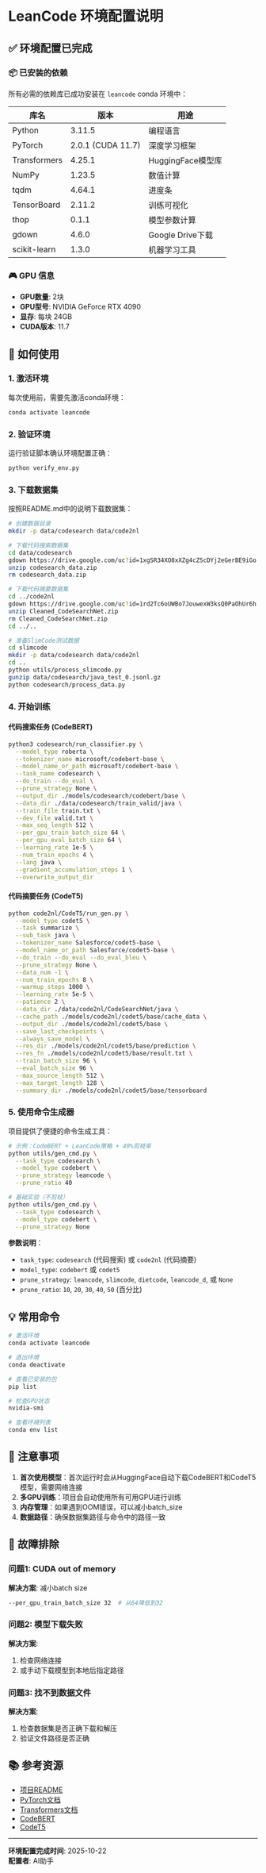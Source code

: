 # LeanCode 环境配置说明

## ✅ 环境配置已完成

### 📦 已安装的依赖

所有必需的依赖库已成功安装在 `leancode` conda 环境中：

| 库名 | 版本 | 用途 |
|------|------|------|
| Python | 3.11.5 | 编程语言 |
| PyTorch | 2.0.1 (CUDA 11.7) | 深度学习框架 |
| Transformers | 4.25.1 | HuggingFace模型库 |
| NumPy | 1.23.5 | 数值计算 |
| tqdm | 4.64.1 | 进度条 |
| TensorBoard | 2.11.2 | 训练可视化 |
| thop | 0.1.1 | 模型参数计算 |
| gdown | 4.6.0 | Google Drive下载 |
| scikit-learn | 1.3.0 | 机器学习工具 |

### 🎮 GPU 信息

- **GPU数量**: 2块
- **GPU型号**: NVIDIA GeForce RTX 4090
- **显存**: 每块 24GB
- **CUDA版本**: 11.7

## 🚀 如何使用

### 1. 激活环境

每次使用前，需要先激活conda环境：

```bash
conda activate leancode
```

### 2. 验证环境

运行验证脚本确认环境配置正确：

```bash
python verify_env.py
```

### 3. 下载数据集

按照README.md中的说明下载数据集：

```bash
# 创建数据目录
mkdir -p data/codesearch data/code2nl

# 下载代码搜索数据集
cd data/codesearch
gdown https://drive.google.com/uc?id=1xgSR34XO8xXZg4cZScDYj2eGerBE9iGo
unzip codesearch_data.zip
rm codesearch_data.zip

# 下载代码摘要数据集
cd ../code2nl
gdown https://drive.google.com/uc?id=1rd2Tc6oUWBo7JouwexW3ksQ0PaOhUr6h
unzip Cleaned_CodeSearchNet.zip
rm Cleaned_CodeSearchNet.zip
cd ../..

# 准备SlimCode测试数据
cd slimcode
mkdir -p data/codesearch data/code2nl
cd ..
python utils/process_slimcode.py
gunzip data/codesearch/java_test_0.jsonl.gz
python codesearch/process_data.py
```

### 4. 开始训练

#### 代码搜索任务 (CodeBERT)

```bash
python3 codesearch/run_classifier.py \
  --model_type roberta \
  --tokenizer_name microsoft/codebert-base \
  --model_name_or_path microsoft/codebert-base \
  --task_name codesearch \
  --do_train --do_eval \
  --prune_strategy None \
  --output_dir ./models/codesearch/codebert/base \
  --data_dir ./data/codesearch/train_valid/java \
  --train_file train.txt \
  --dev_file valid.txt \
  --max_seq_length 512 \
  --per_gpu_train_batch_size 64 \
  --per_gpu_eval_batch_size 64 \
  --learning_rate 1e-5 \
  --num_train_epochs 4 \
  --lang java \
  --gradient_accumulation_steps 1 \
  --overwrite_output_dir
```

#### 代码摘要任务 (CodeT5)

```bash
python code2nl/CodeT5/run_gen.py \
  --model_type codet5 \
  --task summarize \
  --sub_task java \
  --tokenizer_name Salesforce/codet5-base \
  --model_name_or_path Salesforce/codet5-base \
  --do_train --do_eval --do_eval_bleu \
  --prune_strategy None \
  --data_num -1 \
  --num_train_epochs 8 \
  --warmup_steps 1000 \
  --learning_rate 5e-5 \
  --patience 2 \
  --data_dir ./data/code2nl/CodeSearchNet/java \
  --cache_path ./models/code2nl/codet5/base/cache_data \
  --output_dir ./models/code2nl/codet5/base \
  --save_last_checkpoints \
  --always_save_model \
  --res_dir ./models/code2nl/codet5/base/prediction \
  --res_fn ./models/code2nl/codet5/base/result.txt \
  --train_batch_size 96 \
  --eval_batch_size 96 \
  --max_source_length 512 \
  --max_target_length 128 \
  --summary_dir ./models/code2nl/codet5/base/tensorboard
```

### 5. 使用命令生成器

项目提供了便捷的命令生成工具：

```bash
# 示例：CodeBERT + LeanCode策略 + 40%剪枝率
python utils/gen_cmd.py \
  --task_type codesearch \
  --model_type codebert \
  --prune_strategy leancode \
  --prune_ratio 40

# 基础实验（不剪枝）
python utils/gen_cmd.py \
  --task_type codesearch \
  --model_type codebert \
  --prune_strategy None
```

**参数说明**：
- `task_type`: `codesearch` (代码搜索) 或 `code2nl` (代码摘要)
- `model_type`: `codebert` 或 `codet5`
- `prune_strategy`: `leancode`, `slimcode`, `dietcode`, `leancode_d`, 或 `None`
- `prune_ratio`: `10`, `20`, `30`, `40`, `50` (百分比)

## 💡 常用命令

```bash
# 激活环境
conda activate leancode

# 退出环境
conda deactivate

# 查看已安装的包
pip list

# 检查GPU状态
nvidia-smi

# 查看环境列表
conda env list
```

## 📝 注意事项

1. **首次使用模型**：首次运行时会从HuggingFace自动下载CodeBERT和CodeT5模型，需要网络连接
2. **多GPU训练**：项目会自动使用所有可用GPU进行训练
3. **内存管理**：如果遇到OOM错误，可以减小batch_size
4. **数据路径**：确保数据集路径与命令中的路径一致

## 🔧 故障排除

### 问题1: CUDA out of memory
**解决方案**: 减小batch size
```bash
--per_gpu_train_batch_size 32  # 从64降低到32
```

### 问题2: 模型下载失败
**解决方案**: 
1. 检查网络连接
2. 或手动下载模型到本地后指定路径

### 问题3: 找不到数据文件
**解决方案**: 
1. 检查数据集是否正确下载和解压
2. 验证文件路径是否正确

## 📚 参考资源

- [项目README](README.md)
- [PyTorch文档](https://pytorch.org/docs/stable/index.html)
- [Transformers文档](https://huggingface.co/docs/transformers)
- [CodeBERT](https://huggingface.co/microsoft/codebert-base)
- [CodeT5](https://huggingface.co/Salesforce/codet5-base)

---

**环境配置完成时间**: 2025-10-22  
**配置者**: AI助手

